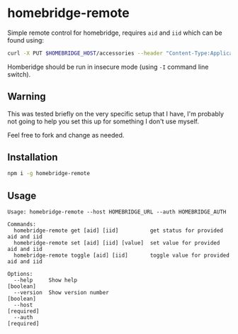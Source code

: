 # homebridge-remote

Simple remote control for homebridge, requires `aid` and `iid` which can be found using:

```bash
curl -X PUT $HOMEBRIDGE_HOST/accessories --header "Content-Type:Application/json" --header "authorization:$HOMEBRIDGE_CODE" -s
```

Homberidge should be run in insecure mode (using `-I` command line switch).

## Warning

This was tested briefly on the very specific setup that I have, I'm probably not going to help you set this up for something I don't use myself.

Feel free to fork and change as needed.

## Installation

```bash
npm i -g homebridge-remote
```

## Usage

```
Usage: homebridge-remote --host HOMEBRIDGE_URL --auth HOMEBRIDGE_AUTH

Commands:
  homebridge-remote get [aid] [iid]          get status for provided aid and iid
  homebridge-remote set [aid] [iid] [value]  set value for provided aid and iid
  homebridge-remote toggle [aid] [iid]       toggle value for provided aid and iid

Options:
  --help     Show help                                                 [boolean]
  --version  Show version number                                       [boolean]
  --host                                                              [required]
  --auth                                                              [required]
```

